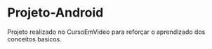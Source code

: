 # Projeto-Android
Projeto realizado no CursoEmVideo para reforçar o aprendizado dos conceitos basicos.
